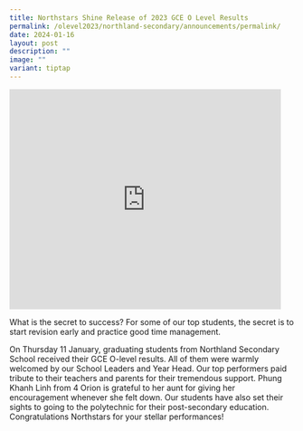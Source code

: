 ```yaml
---
title: Northstars Shine Release of 2023 GCE O Level Results
permalink: /olevel2023/northland-secondary/announcements/permalink/
date: 2024-01-16
layout: post
description: ""
image: ""
variant: tiptap
---
```

<div class="iframe-wrapper"><iframe height="389" width="480" allowfullscreen="true" frameborder="0" src="https://docs.google.com/presentation/d/e/2PACX-1vRIRoV-ngJi_wps85FvPXUIetOer1IhQwHcf4-d1HDV1HeIo2QIPsONtXsGbw_e8Hs9kcqH42dYp42H/embed?start=true&amp;loop=true&amp;delayms=3000"></iframe></div><p>What is the secret to success? For some of our top students, the secret is to start revision early and practice good time management.</p><p>On Thursday 11 January, graduating students from Northland Secondary School received their GCE O-level results. All of them were warmly welcomed by our School Leaders and Year Head. Our top performers paid tribute to their teachers and parents for their tremendous support. Phung Khanh Linh from 4 Orion is grateful to her aunt for giving her encouragement whenever she felt down. Our students have also set their sights to going to the polytechnic for their post-secondary education. Congratulations Northstars for your stellar performances!</p>